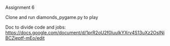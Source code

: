 Assignment 6

Clone and run diamonds_pygame.py to play

Doc to divide code and jobs:
https://docs.google.com/document/d/1prR2oU2f0luuIkYXrv4S13uXz2OsINiBCZjeptf-mEo/edit
